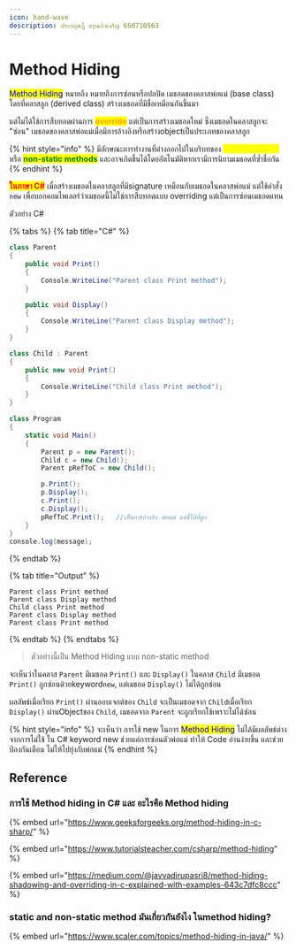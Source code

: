 ```yaml
---
icon: hand-wave
description: ประกฤษฎิ์ อรุณกิจเจริญ 650710563
---
```


# Method Hiding

<mark style="color:blue;">Method Hiding</mark> หมายถึง หมายถึงการซ่อนหรือปกปิด เมธอดของคลาสพ่อแม่ (base class) โดยที่คลาสลูก (derived class) สร้างเมธอดที่มีชื่อเหมือนกันขึ้นมา

แต่ไม่ได้ใช้การสืบทอดผ่านการ <mark style="color:orange;">**override**</mark> แต่เป็นการสร้างเมธอดใหม่ ซึ่งเมธอดในคลาสลูกจะ "ซ่อน" เมธอดของคลาสพ่อแม่เมื่อมีการอ้างอิงหรือสร้างobjectเป็นประเภทของคลาสลูก

{% hint style="info" %}
มีลักษณะการทำงานที่ต่างออกไปในบริบทของ <mark style="color:yellow;">**static methods**</mark> หรือ <mark style="color:green;">**non-static methods**</mark> และอาจเกิดขึ้นได้โดยอัตโนมัติหากเรามีการนิยามเมธอดที่ซ้ำชื่อกัน
{% endhint %}

<mark style="color:red;">**ในภาษา C#**</mark> เมื่อสร้างเมธอดในคลาสลูกที่มีsignature เหมือนกับเมธอดในคลาสพ่อแม่ แต่ใช้คำสั่ง `new` เพื่อบอกคอมไพเลอร์ว่าเมธอดนี้ไม่ใช่การสืบทอดแบบ overriding แต่เป็นการซ่อนเมธอดแทน

ตัวอย่าง C#&#x20;

{% tabs %}
{% tab title="C#" %}
```csharp
class Parent
{
    public void Print()
    {
        Console.WriteLine("Parent class Print method");
    }

    public void Display()
    {
        Console.WriteLine("Parent class Display method");
    }
}

class Child : Parent
{
    public new void Print()
    {
        Console.WriteLine("Child class Print method");
    }
}

class Program
{
    static void Main()
    {
        Parent p = new Parent();
        Child c = new Child();
        Parent pRefToC = new Child();

        p.Print();           
        p.Display();         
        c.Print();           
        c.Display();         
        pRefToC.Print();   //เป็นการอ้างอิง พ่อแม่ แต่ชึ้ไปที่ลูก  
    }
}
console.log(message);
```
{% endtab %}

{% tab title="Output" %}
```
Parent class Print method
Parent class Display method
Child class Print method
Parent class Display method 
Parent class Print method
```
{% endtab %}
{% endtabs %}

> ตัวอย่างนี้เป็น Method Hiding แบบ non-static method

จะเห็นว่าในคลาส `Parent` มีเมธอด `Print()` และ `Display()` ในคลาส `Child` มีเมธอด `Print()` ถูกซ่อนด้วยkeyword`new`, แต่เมธอด `Display()` ไม่ได้ถูกซ่อน

&#x20; ผลลัพธ์เมื่อเรียก `Print()` ผ่านออบเจกต์ของ `Child` จะเป็นเมธอดจาก `Child`เมื่อเรียก `Display()` ผ่านObjectของ `Child`, เมธอดจาก `Parent` จะถูกเรียกใช้เพราะไม่ได้ซ่อน

{% hint style="info" %}
จะเห็นว่า การใช้ new ในการ <mark style="color:blue;">Method Hiding</mark> ไม่ได้มีผลลัพธ์ต่างจากการไม่ใช้ ใน C# keyword new ช่วยแค่การซ่อนตัวพ่อแม่ ทำให้ Code อ่านง่ายขึ้น และช่วยป้องกันเตือน ไม่ให้ไปยุ่งกับพ่อแม่
{% endhint %}



## Reference

### การใช้ Method hiding in C# และ อะไรคือ Method hiding

{% embed url="https://www.geeksforgeeks.org/method-hiding-in-c-sharp/" %}

{% embed url="https://www.tutorialsteacher.com/csharp/method-hiding" %}

{% embed url="https://medium.com/@javvadirupasri8/method-hiding-shadowing-and-overriding-in-c-explained-with-examples-643c7dfc8ccc" %}

### static and non-static method มันเกี่ยวกันยังไง ในmethod hiding?

{% embed url="https://www.scaler.com/topics/method-hiding-in-java/" %}
